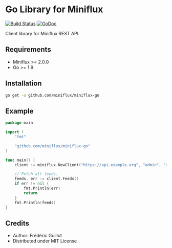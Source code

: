 Go Library for Miniflux
=======================
[![Build Status](https://travis-ci.org/miniflux/miniflux-go.svg?branch=master)](https://travis-ci.org/miniflux/miniflux-go)
[![GoDoc](https://godoc.org/github.com/miniflux/miniflux-go?status.svg)](https://godoc.org/github.com/miniflux/miniflux-go)

Client library for Miniflux REST API.

Requirements
------------

- Miniflux >= 2.0.0
- Go >= 1.9

Installation
------------

```bash
go get -u github.com/miniflux/miniflux-go
```

Example
-------

```go
package main

import (
	"fmt"

	"github.com/miniflux/miniflux-go"
)

func main() {
    client := miniflux.NewClient("https://api.example.org", "admin", "secret")

    // Fetch all feeds.
    feeds, err := client.Feeds()
    if err != nil {
        fmt.Println(err)
        return
    }
    fmt.Println(feeds)
}
```

Credits
-------

- Author: Frédéric Guillot
- Distributed under MIT License
